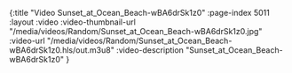 {:title "Video Sunset_at_Ocean_Beach-wBA6drSk1z0" :page-index 5011 :layout :video :video-thumbnail-url "/media/videos/Random/Sunset_at_Ocean_Beach-wBA6drSk1z0.jpg" :video-url "/media/videos/Random/Sunset_at_Ocean_Beach-wBA6drSk1z0.hls/out.m3u8" :video-description "Sunset_at_Ocean_Beach-wBA6drSk1z0" }
